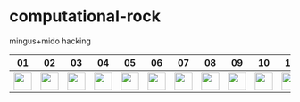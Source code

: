 # computational-rock
mingus+mido hacking


<style>
img.top {
    vertical-align: text-top;
}
</style>


| 01 | 02 | 03 | 04 | 05 | 06 | 07 | 08 | 09 | 10 | 11 | 12 | 13 | 14 | 15 |
| --- |--- | --- | --- | --- |--- | --- | --- | --- |--- | --- | --- | --- |--- | --- |
| <img class="top" src="plots/00.png" width="32px"> | <img class="top" src="plots/01.png" width="32px"> | <img class="top" src="plots/02.png" width="32px"> | <img class="top" src="plots/03.png" width="32px"> | <img class="top" src="plots/04.png" width="32px"> | <img class="top" src="plots/05.png" width="32px"> | <img class="top" src="plots/06.png" width="32px"> | <img class="top" src="plots/07.png" width="32px"> | <img class="top" src="plots/08.png" width="32px"> | <img class="top" src="plots/09.png" width="32px"> | <img class="top" src="plots/10.png" width="32px"> | <img class="top" src="plots/11.png" width="32px"> | <img class="top" src="plots/12.png" width="32px"> | <img class="top" src="plots/13.png" width="32px"> | <img class="top" src="plots/14.png" width="32px"> | <img class="top" src="plots/15.png" width="32px"> |
